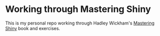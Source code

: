 # Working through Mastering Shiny

This is my personal repo working through Hadley Wickham's [Mastering Shiny](https://mastering-shiny.org) book and exercises.
